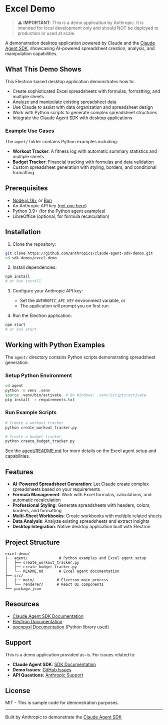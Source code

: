 # Excel Demo

> ⚠️ **IMPORTANT**: This is a demo application by Anthropic. It is intended for local development only and should NOT be deployed to production or used at scale.

A demonstration desktop application powered by Claude and the [Claude Agent SDK](https://docs.anthropic.com/en/docs/claude-code/sdk/sdk-overview), showcasing AI-powered spreadsheet creation, analysis, and manipulation capabilities.

## What This Demo Shows

This Electron-based desktop application demonstrates how to:
- Create sophisticated Excel spreadsheets with formulas, formatting, and multiple sheets
- Analyze and manipulate existing spreadsheet data
- Use Claude to assist with data organization and spreadsheet design
- Work with Python scripts to generate complex spreadsheet structures
- Integrate the Claude Agent SDK with desktop applications

### Example Use Cases

The `agent/` folder contains Python examples including:
- **Workout Tracker**: A fitness log with automatic summary statistics and multiple sheets
- **Budget Tracker**: Financial tracking with formulas and data validation
- Custom spreadsheet generation with styling, borders, and conditional formatting

## Prerequisites

- [Node.js 18+](https://nodejs.org) or [Bun](https://bun.sh)
- An Anthropic API key ([get one here](https://console.anthropic.com))
- Python 3.9+ (for the Python agent examples)
- LibreOffice (optional, for formula recalculation)

## Installation

1. Clone the repository:
```bash
git clone https://github.com/anthropics/claude-agent-sdk-demos.git
cd sdk-demos/excel-demo
```

2. Install dependencies:
```bash
npm install
# or bun install
```

3. Configure your Anthropic API key:
   - Set the `ANTHROPIC_API_KEY` environment variable, or
   - The application will prompt you on first run

4. Run the Electron application:
```bash
npm start
# or bun start
```

## Working with Python Examples

The `agent/` directory contains Python scripts demonstrating spreadsheet generation:

### Setup Python Environment

```bash
cd agent
python -m venv .venv
source .venv/bin/activate  # On Windows: .venv\Scripts\activate
pip install -r requirements.txt
```

### Run Example Scripts

```bash
# Create a workout tracker
python create_workout_tracker.py

# Create a budget tracker
python create_budget_tracker.py
```

See the [agent/README.md](./agent/README.md) for more details on the Excel agent setup and capabilities.

## Features

- **AI-Powered Spreadsheet Generation**: Let Claude create complex spreadsheets based on your requirements
- **Formula Management**: Work with Excel formulas, calculations, and automatic recalculation
- **Professional Styling**: Generate spreadsheets with headers, colors, borders, and formatting
- **Multi-Sheet Workbooks**: Create workbooks with multiple related sheets
- **Data Analysis**: Analyze existing spreadsheets and extract insights
- **Desktop Integration**: Native desktop application built with Electron

## Project Structure

```
excel-demo/
├── agent/              # Python examples and Excel agent setup
│   ├── create_workout_tracker.py
│   ├── create_budget_tracker.py
│   └── README.md       # Excel agent documentation
├── src/
│   ├── main/          # Electron main process
│   └── renderer/      # React UI components
└── package.json
```

## Resources

- [Claude Agent SDK Documentation](https://docs.anthropic.com/en/docs/claude-code/sdk/sdk-overview)
- [Electron Documentation](https://www.electronjs.org/docs/latest/)
- [openpyxl Documentation](https://openpyxl.readthedocs.io/) (Python library used)

## Support

This is a demo application provided as-is. For issues related to:
- **Claude Agent SDK**: [SDK Documentation](https://docs.anthropic.com/claude-code)
- **Demo Issues**: [GitHub Issues](https://github.com/anthropics/claude-agent-sdk-demos/issues)
- **API Questions**: [Anthropic Support](https://support.anthropic.com)

## License

MIT - This is sample code for demonstration purposes.

---

Built by Anthropic to demonstrate the [Claude Agent SDK](https://github.com/anthropics/claude-code-sdk)
